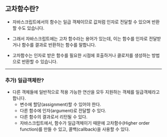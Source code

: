 ## 고차함수란?

- 자바스크립트에서의 함수는 일급 객체이므로 값처럼 인자로 전달할 수 있으며 반환할 수도 있습니다.

- 그래서 자바스크립트에는 고차 함수라는 용어가 있는데, 이는 함수를 인자로 전달받거나 함수를 결과로 반환하는 함수를 말합니다.

- 고차함수는 인자로 받은 함수를 필요한 시점에 호출하거나 클로저를 생성하는 방법으로 반환할 수 있습니다.

---

### 추가) 일급객체란?

- 다른 객체들에 일반적으로 적용 가능한 연산을 모두 지원하는 객체를 일급객체라고 합니다.
    - 변수에 할당(assignment)할 수 있어야 한다.
    - 다른 함수에 인자(argument)로 전달할 수 있다.
    - 다른 함수의 결과로서 리턴될 수 있다.
    - 자바스크립트에서, 함수가 일급객체이기 때문에 고차함수(Higher order function)를 만들 수 있고, 콜백(callback)을 사용할 수 있다.
